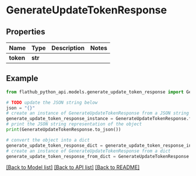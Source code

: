 # GenerateUpdateTokenResponse


## Properties

Name | Type | Description | Notes
------------ | ------------- | ------------- | -------------
**token** | **str** |  | 

## Example

```python
from flathub_python_api.models.generate_update_token_response import GenerateUpdateTokenResponse

# TODO update the JSON string below
json = "{}"
# create an instance of GenerateUpdateTokenResponse from a JSON string
generate_update_token_response_instance = GenerateUpdateTokenResponse.from_json(json)
# print the JSON string representation of the object
print(GenerateUpdateTokenResponse.to_json())

# convert the object into a dict
generate_update_token_response_dict = generate_update_token_response_instance.to_dict()
# create an instance of GenerateUpdateTokenResponse from a dict
generate_update_token_response_from_dict = GenerateUpdateTokenResponse.from_dict(generate_update_token_response_dict)
```
[[Back to Model list]](../README.md#documentation-for-models) [[Back to API list]](../README.md#documentation-for-api-endpoints) [[Back to README]](../README.md)


